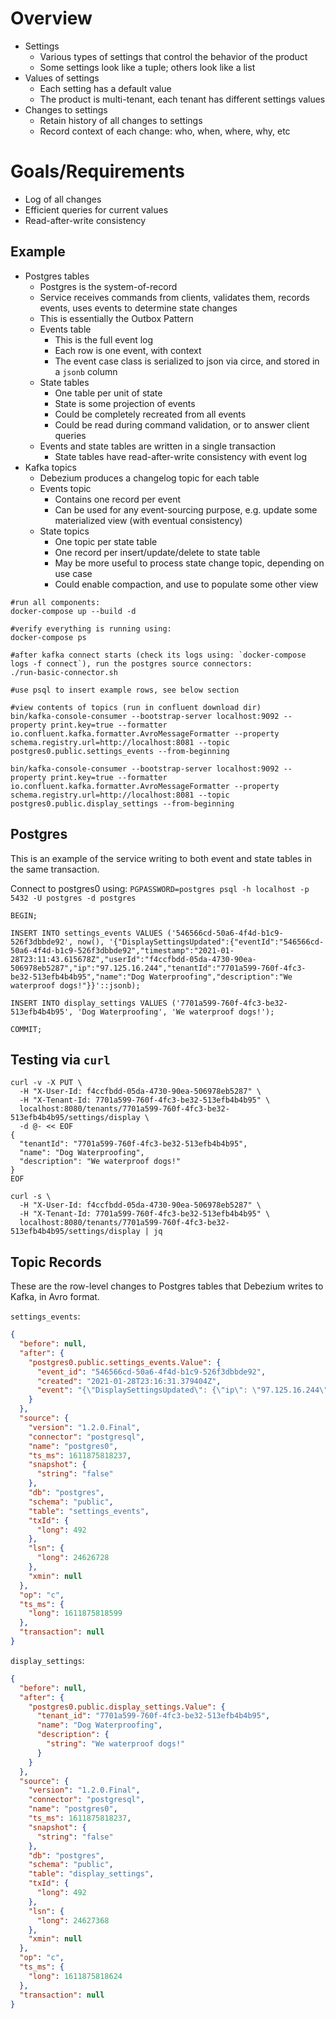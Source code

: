 # Overview
- Settings
    - Various types of settings that control the behavior of the product
    - Some settings look like a tuple; others look like a list
- Values of settings
    - Each setting has a default value
    - The product is multi-tenant, each tenant has different settings values
- Changes to settings
    - Retain history of all changes to settings
    - Record context of each change: who, when, where, why, etc

# Goals/Requirements
- Log of all changes
- Efficient queries for current values
- Read-after-write consistency

## Example
- Postgres tables
  - Postgres is the system-of-record
  - Service receives commands from clients, validates them, records events, uses events to determine state changes
  - This is essentially the Outbox Pattern
  - Events table
    - This is the full event log
    - Each row is one event, with context
    - The event case class is serialized to json via circe, and stored in a `jsonb` column
  - State tables
    - One table per unit of state
    - State is some projection of events
    - Could be completely recreated from all events
    - Could be read during command validation, or to answer client queries
  - Events and state tables are written in a single transaction
    - State tables have read-after-write consistency with event log
- Kafka topics
  - Debezium produces a changelog topic for each table
  - Events topic
    - Contains one record per event
    - Can be used for any event-sourcing purpose, e.g. update some materialized view (with eventual consistency)
  - State topics
    - One topic per state table
    - One record per insert/update/delete to state table
    - May be more useful to process state change topic, depending on use case
    - Could enable compaction, and use to populate some other view

```
#run all components:
docker-compose up --build -d

#verify everything is running using:
docker-compose ps

#after kafka connect starts (check its logs using: `docker-compose logs -f connect`), run the postgres source connectors:
./run-basic-connector.sh

#use psql to insert example rows, see below section

#view contents of topics (run in confluent download dir)
bin/kafka-console-consumer --bootstrap-server localhost:9092 --property print.key=true --formatter io.confluent.kafka.formatter.AvroMessageFormatter --property schema.registry.url=http://localhost:8081 --topic postgres0.public.settings_events --from-beginning

bin/kafka-console-consumer --bootstrap-server localhost:9092 --property print.key=true --formatter io.confluent.kafka.formatter.AvroMessageFormatter --property schema.registry.url=http://localhost:8081 --topic postgres0.public.display_settings --from-beginning
```

## Postgres

This is an example of the service writing to both event and state tables in the same transaction.

Connect to postgres0 using: `PGPASSWORD=postgres psql -h localhost -p 5432 -U postgres -d postgres`

```
BEGIN;

INSERT INTO settings_events VALUES ('546566cd-50a6-4f4d-b1c9-526f3dbbde92', now(), '{"DisplaySettingsUpdated":{"eventId":"546566cd-50a6-4f4d-b1c9-526f3dbbde92","timestamp":"2021-01-28T23:11:43.615678Z","userId":"f4ccfbdd-05da-4730-90ea-506978eb5287","ip":"97.125.16.244","tenantId":"7701a599-760f-4fc3-be32-513efb4b4b95","name":"Dog Waterproofing","description":"We waterproof dogs!"}}'::jsonb);

INSERT INTO display_settings VALUES ('7701a599-760f-4fc3-be32-513efb4b4b95', 'Dog Waterproofing', 'We waterproof dogs!');

COMMIT;
```

## Testing via `curl`

```
curl -v -X PUT \
  -H "X-User-Id: f4ccfbdd-05da-4730-90ea-506978eb5287" \
  -H "X-Tenant-Id: 7701a599-760f-4fc3-be32-513efb4b4b95" \
  localhost:8080/tenants/7701a599-760f-4fc3-be32-513efb4b4b95/settings/display \
  -d @- << EOF
{
  "tenantId": "7701a599-760f-4fc3-be32-513efb4b4b95",
  "name": "Dog Waterproofing",
  "description": "We waterproof dogs!"
}
EOF

curl -s \
  -H "X-User-Id: f4ccfbdd-05da-4730-90ea-506978eb5287" \
  -H "X-Tenant-Id: 7701a599-760f-4fc3-be32-513efb4b4b95" \
  localhost:8080/tenants/7701a599-760f-4fc3-be32-513efb4b4b95/settings/display | jq
```

## Topic Records

These are the row-level changes to Postgres tables that Debezium writes to Kafka, in Avro format.

`settings_events`:

```json
{
  "before": null,
  "after": {
    "postgres0.public.settings_events.Value": {
      "event_id": "546566cd-50a6-4f4d-b1c9-526f3dbbde92",
      "created": "2021-01-28T23:16:31.379404Z",
      "event": "{\"DisplaySettingsUpdated\": {\"ip\": \"97.125.16.244\", \"name\": \"Dog Waterproofing\", \"userId\": \"f4ccfbdd-05da-4730-90ea-506978eb5287\", \"eventId\": \"546566cd-50a6-4f4d-b1c9-526f3dbbde92\", \"tenantId\": \"7701a599-760f-4fc3-be32-513efb4b4b95\", \"timestamp\": \"2021-01-28T23:11:43.615678Z\", \"description\": \"We waterproof dogs!\"}}"
    }
  },
  "source": {
    "version": "1.2.0.Final",
    "connector": "postgresql",
    "name": "postgres0",
    "ts_ms": 1611875818237,
    "snapshot": {
      "string": "false"
    },
    "db": "postgres",
    "schema": "public",
    "table": "settings_events",
    "txId": {
      "long": 492
    },
    "lsn": {
      "long": 24626728
    },
    "xmin": null
  },
  "op": "c",
  "ts_ms": {
    "long": 1611875818599
  },
  "transaction": null
}
```

`display_settings`:

```json
{
  "before": null,
  "after": {
    "postgres0.public.display_settings.Value": {
      "tenant_id": "7701a599-760f-4fc3-be32-513efb4b4b95",
      "name": "Dog Waterproofing",
      "description": {
        "string": "We waterproof dogs!"
      }
    }
  },
  "source": {
    "version": "1.2.0.Final",
    "connector": "postgresql",
    "name": "postgres0",
    "ts_ms": 1611875818237,
    "snapshot": {
      "string": "false"
    },
    "db": "postgres",
    "schema": "public",
    "table": "display_settings",
    "txId": {
      "long": 492
    },
    "lsn": {
      "long": 24627368
    },
    "xmin": null
  },
  "op": "c",
  "ts_ms": {
    "long": 1611875818624
  },
  "transaction": null
}
```
